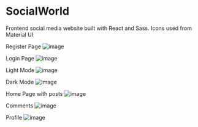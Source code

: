 # SocialWorld
Frontend social media website built with React and Sass. Icons used from Material UI


Register Page
![image](https://user-images.githubusercontent.com/55329336/215322648-c581d075-5d38-4456-bea6-57884822a663.png)


Login Page
![image](https://user-images.githubusercontent.com/55329336/215322670-d4cf9cb5-a922-4cb2-a35b-02b69ece5c2c.png)

Light Mode
![image](https://user-images.githubusercontent.com/55329336/215322516-2705a889-bbcc-42bb-a8d3-867718832a67.png)

Dark Mode
![image](https://user-images.githubusercontent.com/55329336/215322457-aeae168d-fc01-4576-b1be-311c6476975e.png)

Home Page with posts
![image](https://user-images.githubusercontent.com/55329336/215322480-e9e60473-7954-4140-92c4-356993376df0.png)


Comments
![image](https://user-images.githubusercontent.com/55329336/215322923-4c3cf03a-8dd7-4515-b13d-295811efd9eb.png)


Profile
![image](https://user-images.githubusercontent.com/55329336/215322703-e04f7d66-9cc5-4c4f-ac0a-3492fa37930d.png)
